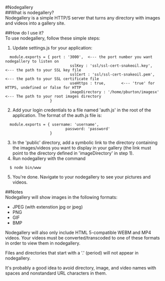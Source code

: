 #Nodegallery  
##What is nodegallery?  
Nodegallery is a simple HTTP/S server that turns any directory with images and videos into a gallery site.  

##How do I use it?  
To use nodegallery, follow these simple steps:  
1. Update settings.js for your application:  

  ```        
    module.exports = { port : '3000',  <--- the port number you want nodegallery to listen on  
                               sslKey : 'ssl/ssl-cert-snakeoil.key',   <--- the path to your SSL key file  
                               sslCert : 'ssl/ssl-cert-snakeoil.pem',  <--- the path to your SSL certificate file  
                               useHttps : true,       <--- 'true' for HTTPS, undefined or false for HTTP  
                               imageDirectory : '/home/pburton/imagesx' <--- The path to your root images directory  
                      }
  ```

2. Add your login credentials to a file named 'auth.js' in the root of the application. The format of the auth.js file is:  

  ```
    module.exports = { username: 'username',  
                             password: 'password'  
                      }  
  ```

3. In the 'public' directory, add a symbolic link to the directory containing the images/videos you want to display in your gallery (the link must point to the directory defined in 'imageDirectory' in step 1).  
4. Run nodegallery with the command  

  ```
    $ node bin/www  
  ```

5. You're done. Navigate to your nodegallery to see your pictures and videos.  

##Notes  
Nodegallery will show images in the following formats:  
* JPEG (with extenstion jpg or jpeg)  
* PNG  
* GIF  
* BMP  

Nodegallery will also only include HTML 5-compatible WEBM and MP4 videos. Your videos must be converted/transcoded to one of these formats in order to view them in nodegallery.  

Files and directories that start with a '.' (period) will not appear in nodegallery.  

It's probably a good idea to avoid directory, image, and video names with spaces and nonstandard URL characters in them.
